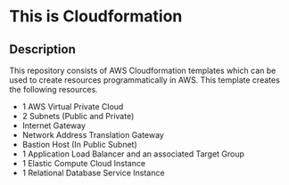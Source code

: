 # This is Cloudformation

## Description 
This repository consists of AWS Cloudformation templates which can be used to create resources programmatically in AWS. This template creates the following resources.

* 1 AWS Virtual Private Cloud
* 2 Subnets (Public and Private)
* Internet Gateway
* Network Address Translation Gateway
* Bastion Host (In Public Subnet)
* 1 Application Load Balancer and an associated Target Group
* 1 Elastic Compute Cloud Instance
* 1 Relational Database Service Instance
